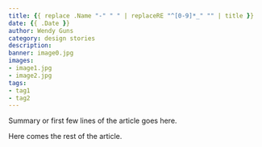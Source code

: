 ```yaml
---
title: {{ replace .Name "-" " " | replaceRE "^[0-9]*_" "" | title }}
date: {{ .Date }}
author: Wendy Guns
category: design stories
description:
banner: image0.jpg
images:
- image1.jpg
- image2.jpg
tags:
- tag1
- tag2
---
```


Summary or first few lines of the article goes here.

<!--more-->

Here comes the rest of the article.
